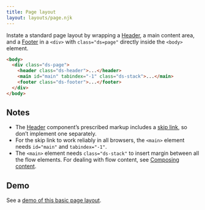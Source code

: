 ```yaml
---
title: Page layout
layout: layouts/page.njk
---
```


Instate a standard page layout by wrapping a [Header]({{site.basedir}}/components/header), a main content area, and a [Footer]({{site.basedir}}/components/footer) in a `<div>` with `class="ds=page"` directly inside the `<body>` element.

```html
<body>
  <div class="ds-page">
    <header class="ds-header">...</header>
    <main id="main" tabindex="-1" class="ds-stack">...</main>
    <footer class="ds-footer">...</footer>
  </div>
</body>
```

## Notes

* The [Header]({{site.basedir}}/components/header) component’s prescribed markup includes a [skip link](https://webaim.org/techniques/skipnav/), so don’t implement one separately.
* For the skip link to work reliably in all browsers, the `<main>` element needs `id="main"` and `tabindex="-1"`.
* The `<main>` element needs `class="ds-stack"` to insert margin between all the flow elements. For dealing with flow content, see [Composing content]({{site.basedir}}/usage/composition).

## Demo

See a [demo of this basic page layout]({{site.basedir}}/layout-demo).
